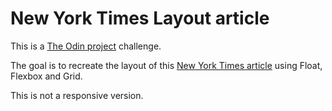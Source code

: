 # New York Times Layout article

This is a [The Odin project](https://www.theodinproject.com/courses/html5-and-css3/lessons/positioning-and-floating-elements) challenge.

The goal is to recreate the layout of this [New York Times article](https://www.nytimes.com/2014/03/18/science/space/detection-of-waves-in-space-buttresses-landmark-theory-of-big-bang.html?_r=0) using Float, Flexbox and Grid.

This is not a responsive version.